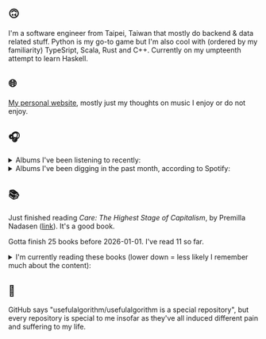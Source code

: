 ## 🙃

I'm a software engineer from Taipei, Taiwan that mostly do backend & data related stuff. Python is my go-to game but I'm also cool with (ordered by my familiarity) TypeSript, Scala, Rust and C++. Currently on my umpteenth attempt to learn Haskell.

## 🌐

[My personal website](https://usefulalgorithm.github.io/), mostly just my thoughts on music I enjoy or do not enjoy.

## 🎧

<details>
<summary>Albums I've been listening to recently:</summary>

- _Let God Sort Em Out_, by Clipse, Pusha T, Malice
- _Melt My Eyez See Your Future_, by Denzel Curry
- _The Other 2/5ths or: The Absolutely True Diary of a Part-Time Trench Baby!!_, by Ghais Guevara
- _Tranzkript 1_, by Actress
- _hexed!_, by aya
- _Diamond Eyes_, by Deftones
- _歪曲_, by Shing02

</details>

<details>
<summary>Albums I've been digging in the past month, according to Spotify:</summary>

- _Hymnal_, by Lyra Pramuk
- _Lifetime_, by Erika de Casier
- _Diamond Eyes_, by Deftones
- _こわさについて／窓_, by 電球
- _Tranzkript 1_, by Actress
- _animal body_, by Haisuinonasa
- _Shards_, by Tim Hecker
- _Trax for the Year 3g$$$_, by Kareem
- _勇気_, by betcover!!
- _集合_, by 電球
- _Basictonalvocabulary_, by Surgeon
- _Magic, Alive!_, by McKinley Dixon
- _ZAZEN BOYS III_, by ZAZEN BOYS
- _Landscape from Memory_, by Rival Consoles
- _Frances the Mute_, by The Mars Volta
- _Black Man!_, by Teller Bank$, Wino Willy
- _Iris Silver Mist_, by Jenny Hval

</details>

## 📚

Just finished reading _Care: The Highest Stage of Capitalism_, by Premilla Nadasen ([link](https://hardcover.app/books/care-the-highest-stage-of-capitalism)). It's a good book.

Gotta finish 25 books before 2026-01-01. I've read 11 so far.

<details>
<summary>I'm currently reading these books (lower down = less likely I remember much about the content):</summary>

- _Omnicide II_, by Jason Bahbak Mohaghegh ([link](https://hardcover.app/books/omnicide-ii))
- _The Absence of Myth: Writings on Surrealism_, by Georges Bataille, Michael   Richardson ([link](https://hardcover.app/books/the-absence-of-myth-writings-on-surrealism))
- _Genesis and Trace: Derrida Reading Husserl and Heidegger_, by Paola Marrati, Simon Sparks ([link](https://hardcover.app/books/genesis-and-trace))
- _Philosophical Chemistry: Genealogy of a Scientific Field_, by Manuel DeLanda ([link](https://hardcover.app/books/philosophical-chemistry))
- _Political Categories: Thinking Beyond Concepts_, by Michael Marder ([link](https://hardcover.app/books/political-categories))
- _Regeneration_, by Pat Barker ([link](https://hardcover.app/books/regeneration-1991))
- _K-punk_, by Mark Fisher ([link](https://hardcover.app/books/k-punk-2018))
- _A Biography of Ordinary Man: On Authorities and Minorities_, by François Laruelle, Jessie Hock, and friends ([link](https://hardcover.app/books/a-biography-of-ordinary-man))
- _A Short History of Decay_, by Emil M. Cioran, Richard Howard ([link](https://hardcover.app/books/a-short-history-of-decay))
- _Anti-Oedipus_, by Gilles Deleuze, Félix Guattari ([link](https://hardcover.app/books/anti-oedipus))
- _A Thousand Plateaus_, by Gilles Deleuze, Félix Guattari ([link](https://hardcover.app/books/a-thousand-plateaus))

</details>

## 💬

GitHub says "usefulalgorithm/usefulalgorithm is a special repository", but every repository is special to me insofar as they've all induced different pain and suffering to my life.
